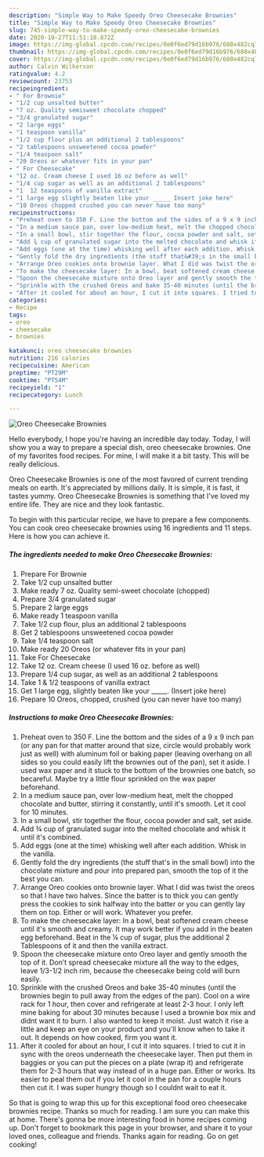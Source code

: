 ```yaml
---
description: "Simple Way to Make Speedy Oreo Cheesecake Brownies"
title: "Simple Way to Make Speedy Oreo Cheesecake Brownies"
slug: 745-simple-way-to-make-speedy-oreo-cheesecake-brownies
date: 2020-10-27T11:51:18.872Z
image: https://img-global.cpcdn.com/recipes/0e0f6ed79d16b976/680x482cq70/oreo-cheesecake-brownies-recipe-main-photo.jpg
thumbnail: https://img-global.cpcdn.com/recipes/0e0f6ed79d16b976/680x482cq70/oreo-cheesecake-brownies-recipe-main-photo.jpg
cover: https://img-global.cpcdn.com/recipes/0e0f6ed79d16b976/680x482cq70/oreo-cheesecake-brownies-recipe-main-photo.jpg
author: Calvin Wilkerson
ratingvalue: 4.2
reviewcount: 23753
recipeingredient:
- " For Brownie"
- "1/2 cup unsalted butter"
- "7 oz. Quality semisweet chocolate chopped"
- "3/4 granulated sugar"
- "2 large eggs"
- "1 teaspoon vanilla"
- "1/2 cup flour plus an additional 2 tablespoons"
- "2 tablespoons unsweetened cocoa powder"
- "1/4 teaspoon salt"
- "20 Oreos or whatever fits in your pan"
- " For Cheesecake"
- "12 oz. Cream cheese I used 16 oz before as well"
- "1/4 cup sugar as well as an additional 2 tablespoons"
- "1  12 teaspoons of vanilla extract"
- "1 large egg slightly beaten like your _____ Insert joke here"
- "10 Oreos chopped crushed you can never have too many"
recipeinstructions:
- "Preheat oven to 350 F. Line the bottom and the sides of a 9 x 9 inch pan (or any pan for that matter around that size, circle would probably work just as well) with aluminum foil or baking paper (leaving overhang on all sides so you could easily lift the brownies out of the pan), set it aside. I used wax paper and it stuck to the bottom of the brownies one batch, so becareful. Maybe try a little flour sprinkled on the wax paper beforehand."
- "In a medium sauce pan, over low-medium heat, melt the chopped chocolate and butter, stirring it constantly, until it&#39;s smooth. Let it cool for 10 minutes."
- "In a small bowl, stir together the flour, cocoa powder and salt, set aside."
- "Add ¾ cup of granulated sugar into the melted chocolate and whisk it until it&#39;s combined."
- "Add eggs (one at the time) whisking well after each addition. Whisk in the vanilla."
- "Gently fold the dry ingredients (the stuff that&#39;s in the small bowl) into the chocolate mixture and pour into prepared pan, smooth the top of it the best you can."
- "Arrange Oreo cookies onto brownie layer. What I did was twist the oreos so that I have two halves. Since the batter is to thick you can gently press the cookies to sink halfway into the batter or you can gently lay them on top. Either or will work. Whatever you prefer."
- "To make the cheesecake layer: In a bowl, beat softened cream cheese until it&#39;s smooth and creamy. It may work better if you add in the beaten egg beforehand. Beat in the ¼ cup of sugar, plus the additional 2 Tablespoons of it and then the vanilla extract."
- "Spoon the cheesecake mixture onto Oreo layer and gently smooth the top of it. Don’t spread cheesecake mixture all the way to the edges, leave 1/3-1/2 inch rim, because the cheesecake being cold will burn easily."
- "Sprinkle with the crushed Oreos and bake 35-40 minutes (until the brownies begin to pull away from the edges of the pan). Cool on a wire rack for 1 hour, then cover and refrigerate at least 2-3 hour. I only left mine baking for about 30 minutes because I used a brownie box mix and didnt want it to burn. I also wanted to keep it moist. Just watch it rise a little and keep an eye on your product and you&#39;ll know when to take it out. It depends on how cooked, firm you want it."
- "After it cooled for about an hour, I cut it into squares. I tried to cut it in sync with the oreos underneath the cheesecake layer. Then put them in baggies or you can put the pieces on a plate (wrap it) and refrigerate them for 2-3 hours that way instead of in a huge pan. Either or works. Its easier to peal them out if you let it cool in the pan for a couple hours then cut it. I was super hungry though so I couldnt wait to eat it."
categories:
- Recipe
tags:
- oreo
- cheesecake
- brownies

katakunci: oreo cheesecake brownies 
nutrition: 216 calories
recipecuisine: American
preptime: "PT29M"
cooktime: "PT54M"
recipeyield: "1"
recipecategory: Lunch

---
```



![Oreo Cheesecake Brownies](https://img-global.cpcdn.com/recipes/0e0f6ed79d16b976/680x482cq70/oreo-cheesecake-brownies-recipe-main-photo.jpg)

Hello everybody, I hope you're having an incredible day today. Today, I will show you a way to prepare a special dish, oreo cheesecake brownies. One of my favorites food recipes. For mine, I will make it a bit tasty. This will be really delicious.

Oreo Cheesecake Brownies is one of the most favored of current trending meals on earth. It's appreciated by millions daily. It is simple, it is fast, it tastes yummy. Oreo Cheesecake Brownies is something that I've loved my entire life. They are nice and they look fantastic.




To begin with this particular recipe, we have to prepare a few components. You can cook oreo cheesecake brownies using 16 ingredients and 11 steps. Here is how you can achieve it.

<!--inarticleads1-->

##### The ingredients needed to make Oreo Cheesecake Brownies:

1. Prepare  For Brownie
1. Take 1/2 cup unsalted butter
1. Make ready 7 oz. Quality semi-sweet chocolate (chopped)
1. Prepare 3/4 granulated sugar
1. Prepare 2 large eggs
1. Make ready 1 teaspoon vanilla
1. Take 1/2 cup flour, plus an additional 2 tablespoons
1. Get 2 tablespoons unsweetened cocoa powder
1. Take 1/4 teaspoon salt
1. Make ready 20 Oreos (or whatever fits in your pan)
1. Take  For Cheesecake
1. Take 12 oz. Cream cheese (I used 16 oz. before as well)
1. Prepare 1/4 cup sugar, as well as an additional 2 tablespoons
1. Take 1 &amp; 1/2 teaspoons of vanilla extract
1. Get 1 large egg, slightly beaten like your _____. (Insert joke here)
1. Prepare 10 Oreos, chopped, crushed (you can never have too many)




<!--inarticleads2-->

##### Instructions to make Oreo Cheesecake Brownies:

1. Preheat oven to 350 F. Line the bottom and the sides of a 9 x 9 inch pan (or any pan for that matter around that size, circle would probably work just as well) with aluminum foil or baking paper (leaving overhang on all sides so you could easily lift the brownies out of the pan), set it aside. I used wax paper and it stuck to the bottom of the brownies one batch, so becareful. Maybe try a little flour sprinkled on the wax paper beforehand.
1. In a medium sauce pan, over low-medium heat, melt the chopped chocolate and butter, stirring it constantly, until it&#39;s smooth. Let it cool for 10 minutes.
1. In a small bowl, stir together the flour, cocoa powder and salt, set aside.
1. Add ¾ cup of granulated sugar into the melted chocolate and whisk it until it&#39;s combined.
1. Add eggs (one at the time) whisking well after each addition. Whisk in the vanilla.
1. Gently fold the dry ingredients (the stuff that&#39;s in the small bowl) into the chocolate mixture and pour into prepared pan, smooth the top of it the best you can.
1. Arrange Oreo cookies onto brownie layer. What I did was twist the oreos so that I have two halves. Since the batter is to thick you can gently press the cookies to sink halfway into the batter or you can gently lay them on top. Either or will work. Whatever you prefer.
1. To make the cheesecake layer: In a bowl, beat softened cream cheese until it&#39;s smooth and creamy. It may work better if you add in the beaten egg beforehand. Beat in the ¼ cup of sugar, plus the additional 2 Tablespoons of it and then the vanilla extract.
1. Spoon the cheesecake mixture onto Oreo layer and gently smooth the top of it. Don’t spread cheesecake mixture all the way to the edges, leave 1/3-1/2 inch rim, because the cheesecake being cold will burn easily.
1. Sprinkle with the crushed Oreos and bake 35-40 minutes (until the brownies begin to pull away from the edges of the pan). Cool on a wire rack for 1 hour, then cover and refrigerate at least 2-3 hour. I only left mine baking for about 30 minutes because I used a brownie box mix and didnt want it to burn. I also wanted to keep it moist. Just watch it rise a little and keep an eye on your product and you&#39;ll know when to take it out. It depends on how cooked, firm you want it.
1. After it cooled for about an hour, I cut it into squares. I tried to cut it in sync with the oreos underneath the cheesecake layer. Then put them in baggies or you can put the pieces on a plate (wrap it) and refrigerate them for 2-3 hours that way instead of in a huge pan. Either or works. Its easier to peal them out if you let it cool in the pan for a couple hours then cut it. I was super hungry though so I couldnt wait to eat it.




So that is going to wrap this up for this exceptional food oreo cheesecake brownies recipe. Thanks so much for reading. I am sure you can make this at home. There's gonna be more interesting food in home recipes coming up. Don't forget to bookmark this page in your browser, and share it to your loved ones, colleague and friends. Thanks again for reading. Go on get cooking!
